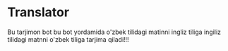 # Translator


Bu tarjimon bot bu bot yordamida o'zbek tilidagi matinni ingliz tiliga ingiliz tilidagi matnni o'zbek tiliga tarjima qiladi!!!
